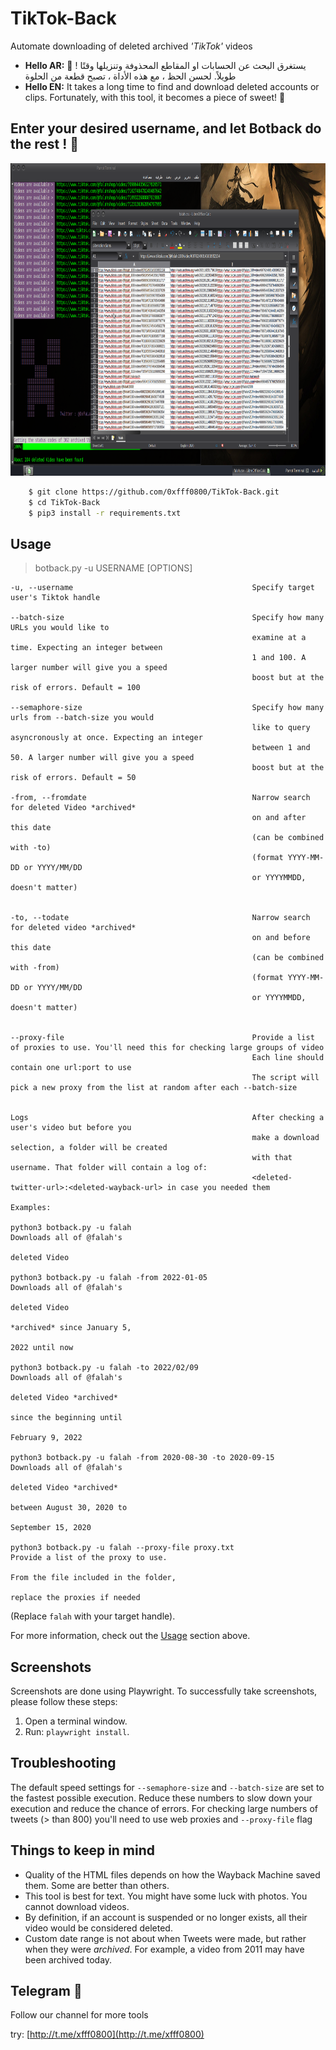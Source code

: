 # TikTok-Back
Automate downloading of deleted archived _'TikTok'_ videos
+ **Hello AR:**  🍬 ! يستغرق البحث عن الحسابات او المقاطع المحذوفة وتنزيلها وقتًا طويلاً. لحسن الحظ ، مع هذه الأداة ، تصبح قطعة من الحلوة
+ **Hello EN:** It takes a long time to find and download deleted accounts or clips. Fortunately, with this tool, it becomes a piece of sweet! 🍬
## Enter your desired username, and let Botback do the rest ! 🤖
</p>
<p align="center">
    <img src="photo/4.png" width="4000" height="500">
</p>



```bash
    $ git clone https://github.com/0xfff0800/TikTok-Back.git
    $ cd TikTok-Back
    $ pip3 install -r requirements.txt
```

## Usage
>    botback.py -u USERNAME [OPTIONS]
    
    -u, --username                                        Specify target user's Tiktok handle

    --batch-size                                          Specify how many URLs you would like to 
                                                          examine at a time. Expecting an integer between
                                                          1 and 100. A larger number will give you a speed
                                                          boost but at the risk of errors. Default = 100

    --semaphore-size                                      Specify how many urls from --batch-size you would 
                                                          like to query asyncronously at once. Expecting an integer
                                                          between 1 and 50. A larger number will give you a speed
                                                          boost but at the risk of errors. Default = 50
    
    -from, --fromdate                                     Narrow search for deleted Video *archived*
                                                          on and after this date
                                                          (can be combined with -to)
                                                          (format YYYY-MM-DD or YYYY/MM/DD
                                                          or YYYYMMDD, doesn't matter)
                                                          
                                            
    -to, --todate                                         Narrow search for deleted video *archived*
                                                          on and before this date
                                                          (can be combined with -from)
                                                          (format YYYY-MM-DD or YYYY/MM/DD
                                                          or YYYYMMDD, doesn't matter)


    --proxy-file                                          Provide a list of proxies to use. You'll need this for checking large groups of video
                                                          Each line should contain one url:port to use
                                                          The script will pick a new proxy from the list at random after each --batch-size       

    
    Logs                                                  After checking a user's video but before you
                                                          make a download selection, a folder will be created
                                                          with that username. That folder will contain a log of:
                                                          <deleted-twitter-url>:<deleted-wayback-url> in case you needed them

    Examples:
    
    python3 botback.py -u falah                                         Downloads all of @falah's
                                                                        deleted Video
    
    python3 botback.py -u falah -from 2022-01-05                        Downloads all of @falah's
                                                                        deleted Video
                                                                        *archived* since January 5,
                                                                        2022 until now
    
    python3 botback.py -u falah -to 2022/02/09                          Downloads all of @falah's
                                                                        deleted Video *archived*
                                                                        since the beginning until
                                                                        February 9, 2022
    
    python3 botback.py -u falah -from 2020-08-30 -to 2020-09-15         Downloads all of @falah's
                                                                        deleted Video *archived*
                                                                        between August 30, 2020 to
                                                                        September 15, 2020
    
    python3 botback.py -u falah --proxy-file proxy.txt                  Provide a list of the proxy to use.
                                                                        From the file included in the folder, 
                                                                        replace the proxies if needed

    
(Replace `falah` with your target handle).


For more information, check out the [Usage](#usage) section above.

## Screenshots

Screenshots are done using Playwright. To successfully take screenshots, please follow these steps:
 1. Open a terminal window.
 2. Run: `playwright install`.

## Troubleshooting
The default speed settings for `--semaphore-size` and `--batch-size` are set to the fastest possible execution. Reduce these numbers to slow down your execution and reduce the chance of errors. 
For checking large numbers of tweets (> than 800) you'll need to use web proxies and `--proxy-file` flag

## Things to keep in mind
 - Quality of the HTML files depends on how the Wayback Machine saved them. Some are better than others.
 - This tool is best for text. You might have some luck with photos. You cannot download videos.
 - By definition, if an account is suspended or no longer exists, all their video would be considered deleted.
 - Custom date range is not about when Tweets were made, but rather when they were _archived_. For example, a video from 2011 may have been archived today.

## Telegram 👋
Follow our channel for more tools

try: [http://t.me/xfff0800](http://t.me/xfff0800) 

